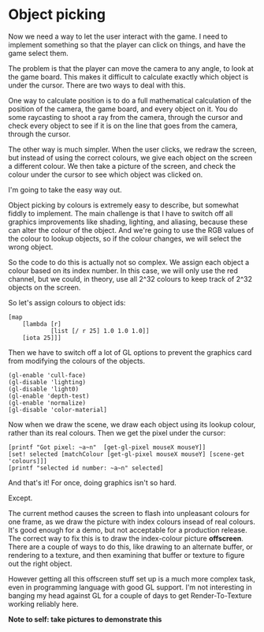 # Object picking

Now we need a way to let the user interact with the game.  I need to implement something so that the player can click on things, and have the game select them.

The problem is that the player can move the camera to any angle, to look at the game board.  This makes it difficult to calculate exactly which object is under the cursor.  There are two ways to deal with this.

One way to calculate position is to do a full mathematical calculation of the position of the camera, the game board, and every object on it.  You do some raycasting to shoot a ray from the camera, through the cursor and check every object to see if it is on the line that goes from the camera, through the cursor.

The other way is much simpler.  When the user clicks, we redraw the screen, but instead of using the correct colours, we give each object on the screen a different colour.  We then take a picture of the screen, and check the colour under the cursor to see which object was clicked on.

I'm going to take the easy way out.

Object picking by colours is extremely easy to describe, but somewhat fiddly to implement.  The main challenge is that I have to switch off all graphics improvements like shading, lighting, and aliasing, because these can alter the colour of the object.  And we're going to use the RGB values of the colour to lookup objects, so if the colour changes, we will select the wrong object.

So the code to do this is actually not so complex.  We assign each object a colour based on its index number.  In this case, we will only use the red channel, but we could, in theory, use all 2^32 colours to keep track of 2^32 objects on the screen.

So let's assign colours to object ids:

	[map 
		[lambda [r]
	       		[list [/ r 25] 1.0 1.0 1.0]] 
		[iota 25]]]

Then we have to switch off a lot of GL options to prevent the graphics card from modifying the colours of the objects.

	(gl-enable 'cull-face)
	(gl-disable 'lighting)
	(gl-disable 'light0)
	(gl-enable 'depth-test)
	(gl-enable 'normalize)
	[gl-disable 'color-material]

Now when we draw the scene, we draw each object using its lookup colour, rather than its real colours. Then we get the pixel under the cursor:

	[printf "Got pixel: ~a~n"  [get-gl-pixel mouseX mouseY]]
	[set! selected [matchColour [get-gl-pixel mouseX mouseY] [scene-get 'colours]]]
	[printf "selected id number: ~a~n" selected]

And that's it!  For once, doing graphics isn't so hard.

Except.

The current method causes the screen to flash into unpleasant colours for one frame, as we draw the picture with index colours insead of real colours.  It's good enough for a demo, but not acceptable for a production release.  The correct way to fix this is to draw the index-colour picture **offscreen**.  There are a couple of ways to do this, like drawing to an alternate buffer, or rendering to a texture, and then examining that buffer or texture to figure out the right object.

However getting all this offscreen stuff set up is a much more complex task, even in programming language with good GL support.  I'm not interesting in banging my head against GL for a couple of days to get Render-To-Texture working reliably here.

**Note to self: take pictures to demonstrate this**

